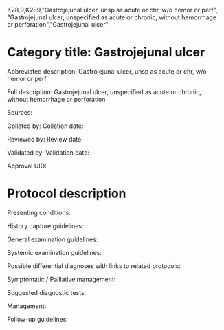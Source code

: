 K28,9,K289,"Gastrojejunal ulcer, unsp as acute or chr, w/o hemor or perf", "Gastrojejunal ulcer, unspecified as acute or chronic, without hemorrhage or perforation","Gastrojejunal ulcer"
# Category title: Gastrojejunal ulcer

Abbreviated description: Gastrojejunal ulcer, unsp as acute or chr, w/o hemor or perf

Full description: Gastrojejunal ulcer, unspecified as acute or chronic, without hemorrhage or perforation

Sources:

Collated by:
Collation date:

Reviewed by:
Review date:

Validated by:
Validation date:

Approval UID:

# Protocol description

Presenting conditions:

History capture guidelines:

General examination guidelines:

Systemic examination guidelines:

Possible differential diagnoses with links to related protocols:

Symptomatic / Palliative management:

Suggested diagnostic tests:

Management:

Follow-up guidelines:
